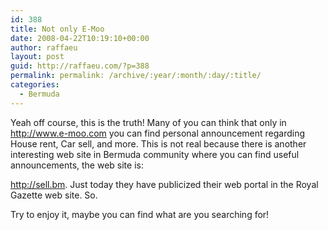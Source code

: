 ```yaml
---
id: 388
title: Not only E-Moo
date: 2008-04-22T10:19:10+00:00
author: raffaeu
layout: post
guid: http://raffaeu.com/?p=388
permalink: permalink: /archive/:year/:month/:day/:title/
categories:
  - Bermuda
---
```


Yeah off course, this is the truth! Many of you can think that only in <http://www.e-moo.com> you can find personal announcement regarding House rent, Car sell, and more. This is not real because there is another interesting web site in Bermuda community where you can find useful announcements, the web site is:

<http://sell.bm>. Just today they have publicized their web portal in the Royal Gazette web site. So.

Try to enjoy it, maybe you can find what are you searching for!